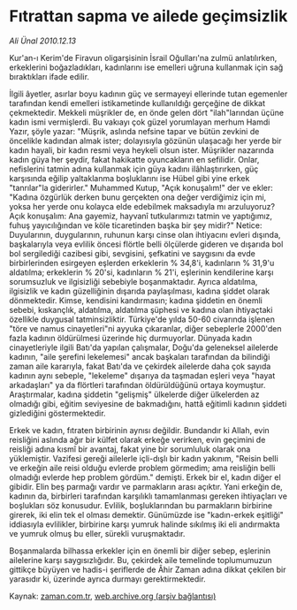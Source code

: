 # Fıtrattan sapma ve ailede geçimsizlik

*Ali Ünal 2010.12.13*

<td class="columnist-detail">
<p>Kur'an-ı Kerim'de Firavun oligarşisinin İsrail Oğulları'na zulmü anlatılırken, erkeklerini boğazladıkları, kadınlarını ise emelleri uğruna kullanmak için sağ bıraktıkları ifade edilir.</p>
<p>
<div id="haberMetinDiv">
<p>İlgili âyetler, asırlar boyu kadının güç ve sermayeyi ellerinde tutan egemenler tarafından kendi emelleri istikametinde kullanıldığı gerçeğine de dikkat çekmektedir. Mekkeli müşrikler de, en önde gelen dört "ilah"larından üçüne kadın ismi vermişlerdi. Bu vakıayı çok güzel yorumlayan merhum Hamdi Yazır, şöyle yazar: "Müşrik, aslında nefsine tapar ve bütün zevkini de öncelikle kadından almak ister; dolayısıyla gözünün ulaşacağı her yerde bir kadın hayali, bir kadın resmi veya heykeli olsun ister. Müşrikler nazarında kadın güya her şeydir, fakat hakikatte oyuncakların en sefilidir. Onlar, nefislerini tatmin adına kullanmak için güya kadını ilâhlaştırırken, güç karşısında eğilip yaltaklanma boşluklarını ise Hübel gibi yine erkek "tanrılar"la giderirler." Muhammed Kutup, "Açık konuşalım!" der ve ekler: "Kadına özgürlük derken bunu gerçekten ona değer verdiğimiz için mi, yoksa her yerde onu kolayca elde edebilmek maksadıyla mı arzuluyoruz? Açık konuşalım: Ana gayemiz, hayvanî tutkularımızı tatmin ve yaptığımız, fuhuş yayıcılığından ve köle ticaretinden başka bir şey midir?" Netice: Duyularının, duygularının, ruhunun karşı cinse olan ihtiyacını evleri dışında, başkalarıyla veya evlilik öncesi flörtle belli ölçülerde gideren ve dışarıda bol bol sergilediği cazibesi gibi, sevgisini, şefkatini ve saygısını da evde birbirlerinden esirgeyen eşlerden erkeklerin % 34,8'i, kadınların % 31,9'u aldatılma; erkeklerin % 20'si, kadınların % 21'i, eşlerinin kendilerine karşı sorumsuzluk ve ilgisizliği sebebiyle boşanmaktadır. Ayrıca aldatılma, ilgisizlik ve kadın güzelliğinin dışarıda paylaşılması, kadına şiddet olarak dönmektedir. Kimse, kendisini kandırmasın; kadına şiddetin en önemli sebebi, kıskançlık, aldatılma, aldatılma şüphesi ve kadına olan ihtiyaçtaki özellikle duygusal tatminsizliktir. Türkiye'de yılda 50-60 civarında işlenen "töre ve namus cinayetleri"ni ayyuka çıkaranlar, diğer sebeplerle 2000'den fazla kadının öldürülmesi üzerinde hiç durmuyorlar. Dünyada kadın cinayetleriyle ilgili Batı'da yapılan çalışmalar, Doğu'da geleneksel ailelerde kadının, "aile şerefini lekelemesi" ancak başkaları tarafından da bilindiği zaman aile kararıyla, fakat Batı'da ve çekirdek ailelerde daha çok sayıda kadının aynı sebeple, "lekeleme" dışarıya da taşmadan eşleri veya "hayat arkadaşları" ya da flörtleri tarafından öldürüldüğünü ortaya koymuştur. Araştırmalar, kadına şiddetin "gelişmiş" ülkelerde diğer ülkelerden az olmadığı gibi, eğitim seviyesine de bakmadığını, hattâ eğitimli kadının şiddeti gizlediğini göstermektedir.
<p>Erkek ve kadın, fıtraten birbirinin aynısı değildir. Bundandır ki Allah, evin reisliğini aslında ağır bir külfet olarak erkeğe verirken, evin geçimini de reisliği adına kısmî bir avantaj, fakat yine bir sorumluluk olarak ona yüklemiştir. Vazifesi gereği ailelerle içli-dışlı bir kadın yakınım, "Reisin belli ve erkeğin aile reisi olduğu evlerde problem görmedim; ama reisliğin belli olmadığı evlerde hep problem gördüm." demişti. Erkek bir el, kadın diğer el gibidir. Elin beş parmağı vardır ve parmakların arası açıktır. Yani erkeğin de, kadının da, birbirleri tarafından karşılıklı tamamlanması gereken ihtiyaçları ve boşlukları söz konusudur. Evlilik, boşluklarından bu parmakların birbirine girerek, iki elin tek el olması demektir. Günümüzde ise "kadın-erkek eşitliği" iddiasıyla evlilikler, birbirine karşı yumruk halinde sıkılmış iki eli andırmakta ve yumruk olmuş bu eller, sürekli vuruşmaktadır.
<p>Boşanmalarda bilhassa erkekler için en önemli bir diğer sebep, eşlerinin ailelerine karşı saygısızlığıdır. Bu, çekirdek aile temelinde toplumumuzun gittikçe büyüyen ve hadis-i şeriflerde de Âhir Zaman adına dikkat çekilen bir yarasıdır ki, üzerinde ayrıca durmayı gerektirmektedir. </p></p></p></div>
</p>
<a href="http://web.archive.org/web/20110217092349/mailto:ali.unal@zaman.com.tr">
</a></td>

Kaynak: [zaman.com.tr](http://zaman.com.tr/yazar.do?yazino=1064400), [web.archive.org (arşiv bağlantısı)](http://web.archive.org/web/20110217092349/http://zaman.com.tr:80/yazar.do?yazino=1064400)
